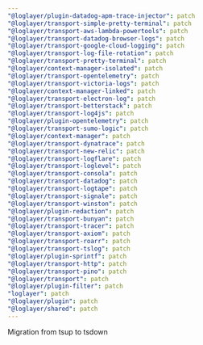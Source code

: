 ```yaml
---
"@loglayer/plugin-datadog-apm-trace-injector": patch
"@loglayer/transport-simple-pretty-terminal": patch
"@loglayer/transport-aws-lambda-powertools": patch
"@loglayer/transport-datadog-browser-logs": patch
"@loglayer/transport-google-cloud-logging": patch
"@loglayer/transport-log-file-rotation": patch
"@loglayer/transport-pretty-terminal": patch
"@loglayer/context-manager-isolated": patch
"@loglayer/transport-opentelemetry": patch
"@loglayer/transport-victoria-logs": patch
"@loglayer/context-manager-linked": patch
"@loglayer/transport-electron-log": patch
"@loglayer/transport-betterstack": patch
"@loglayer/transport-log4js": patch
"@loglayer/plugin-opentelemetry": patch
"@loglayer/transport-sumo-logic": patch
"@loglayer/context-manager": patch
"@loglayer/transport-dynatrace": patch
"@loglayer/transport-new-relic": patch
"@loglayer/transport-logflare": patch
"@loglayer/transport-loglevel": patch
"@loglayer/transport-consola": patch
"@loglayer/transport-datadog": patch
"@loglayer/transport-logtape": patch
"@loglayer/transport-signale": patch
"@loglayer/transport-winston": patch
"@loglayer/plugin-redaction": patch
"@loglayer/transport-bunyan": patch
"@loglayer/transport-tracer": patch
"@loglayer/transport-axiom": patch
"@loglayer/transport-roarr": patch
"@loglayer/transport-tslog": patch
"@loglayer/plugin-sprintf": patch
"@loglayer/transport-http": patch
"@loglayer/transport-pino": patch
"@loglayer/transport": patch
"@loglayer/plugin-filter": patch
"loglayer": patch
"@loglayer/plugin": patch
"@loglayer/shared": patch
---
```


Migration from tsup to tsdown
